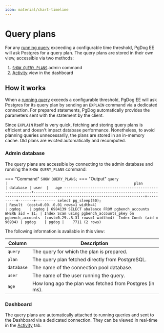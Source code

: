 ```yaml
---
icon: material/chart-timeline
---
```

# Query plans

For any [running query](active_queries.md) exceeding a configurable time threshold, PgDog EE will ask Postgres for a query plan. The query plans are stored in their own view, accessible via two methods:

1. [`SHOW QUERY_PLANS`](#admin-database) admin command
2. [Activity](active_queries.md#dashboard) view in the dashboard

## How it works

When a [running query](active_queries.md) exceeds a configurable threshold, PgDog EE will ask Postgres for its query plan by sending an `EXPLAIN` command via a dedicated connection. For prepared statements, PgDog automatically provides the parameters sent with the statement by the client.

Since `EXPLAIN` itself is very quick, fetching and storing query plans is efficient and doesn't impact database performance. Nonetheless, to avoid planning queries unnecessarily, the plans are stored in an in-memory cache. Old plans are evicted automatically and recomputed.

### Admin database

The query plans are accessible by connecting to the admin database and running the `SHOW QUERY_PLANS` command:

=== "Command"
    ```
    SHOW QUERY_PLANS;
    ```
=== "Output"
    ```
                             query                         |                                                          plan                                                           | database | user  |   age
    -------------------------------------------------------+-------------------------------------------------------------------------------------------------------------------------+----------+-------+---------
     select pg_sleep(50);                                  | Result  (cost=0.00..0.01 rows=1 width=4)                                                                                | pgdog    | pgdog | 6984139
     SELECT abalance FROM pgbench_accounts WHERE aid = $1; | Index Scan using pgbench_accounts_pkey on pgbench_accounts  (cost=0.29..8.31 rows=1 width=4)  Index Cond: (aid = 96934) | pgdog    | pgdog |    7711
    (2 rows)
    ```

The following information is available in this view:

| Column | Description |
|-|-|
| `query` | The query for which the plan is prepared. |
| `plan` | The query plan fetched directly from PostgreSQL. |
| `database` | The name of the connection pool database. |
| `user` | The name of the user running the query. |
| `age` | How long ago the plan was fetched from Postgres (in ms). |

### Dashboard

The query plans are automatically attached to running queries and sent to the Dashboard via a dedicated connection. They can be viewed in real-time in the [Activity](active_queries.md#dashboard) tab.
